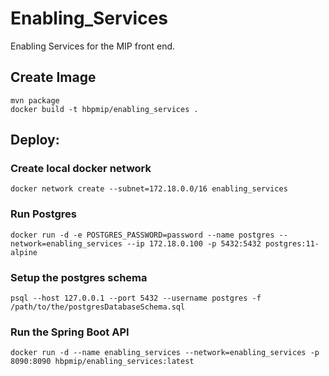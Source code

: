 # Enabling_Services
Enabling Services for the MIP front end.

## Create Image

	mvn package
	docker build -t hbpmip/enabling_services .
	

## Deploy:

### Create local docker network

	docker network create --subnet=172.18.0.0/16 enabling_services

### Run Postgres
	docker run -d -e POSTGRES_PASSWORD=password --name postgres --network=enabling_services --ip 172.18.0.100 -p 5432:5432 postgres:11-alpine

### Setup the postgres schema

	psql --host 127.0.0.1 --port 5432 --username postgres -f /path/to/the/postgresDatabaseSchema.sql

### Run the Spring Boot API
	
	docker run -d --name enabling_services --network=enabling_services -p 8090:8090 hbpmip/enabling_services:latest
